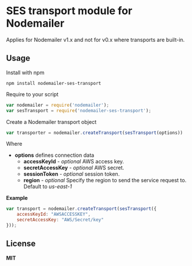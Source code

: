 # SES transport module for Nodemailer

Applies for Nodemailer v1.x and not for v0.x where transports are built-in.

## Usage

Install with npm

    npm install nodemailer-ses-transport

Require to your script

```javascript
var nodemailer = require('nodemailer');
var sesTransport = require('nodemailer-ses-transport');
```

Create a Nodemailer transport object

```javascript
var transporter = nodemailer.createTransport(sesTransport(options))
```

Where

  * **options** defines connection data
    * **accessKeyId** - *optional* AWS access key.
    * **secretAccessKey** - *optional* AWS secret.
    * **sessionToken** - *optional* session token.
    * **region** - *optional* Specify the region to send the service request to. Default to *us-east-1*

**Example**

```javascript
var transport = nodemailer.createTransport(sesTransport({
    accessKeyId: "AWSACCESSKEY",
    secretAccessKey: "AWS/Secret/key"
}));
```

## License

**MIT**
